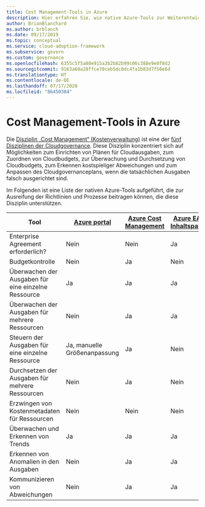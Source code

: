 ```yaml
---
title: Cost Management-Tools in Azure
description: Hier erfahren Sie, wie native Azure-Tools zur Weiterentwicklung von Richtlinien und Prozessen beitragen können, die die Disziplin „Kostenverwaltung“ unterstützen.
author: BrianBlanchard
ms.author: brblanch
ms.date: 09/17/2019
ms.topic: conceptual
ms.service: cloud-adoption-framework
ms.subservice: govern
ms.custom: governance
ms.openlocfilehash: 6355c5f5a80e915a3b2b82b99c06c388e9e0f8d2
ms.sourcegitcommit: 9163a60a28ffce78ceb5dc8dc4fa1b83d7f56e6d
ms.translationtype: HT
ms.contentlocale: de-DE
ms.lasthandoff: 07/17/2020
ms.locfileid: "86450304"
---
```

# <a name="cost-management-tools-in-azure"></a>Cost Management-Tools in Azure

Die [Disziplin „Cost Management“ (Kostenverwaltung)](./index.md) ist eine der [fünf Disziplinen der Cloudgovernance](../governance-disciplines.md). Diese Disziplin konzentriert sich auf Möglichkeiten zum Einrichten von Plänen für Cloudausgaben, zum Zuordnen von Cloudbudgets, zur Überwachung und Durchsetzung von Cloudbudgets, zum Erkennen kostspieliger Abweichungen und zum Anpassen des Cloudgovernanceplans, wenn die tatsächlichen Ausgaben falsch ausgerichtet sind.

Im Folgenden ist eine Liste der nativen Azure-Tools aufgeführt, die zur Ausreifung der Richtlinien und Prozesse beitragen können, die diese Disziplin unterstützen.

<!-- TODO: Content packs are deprecated. -->

| Tool | [Azure portal](https://azure.microsoft.com/features/azure-portal)  | [Azure Cost Management](https://docs.microsoft.com/azure/cost-management-billing/cost-management-billing-overview)  | [Azure EA-Inhaltspaket](https://docs.microsoft.com/power-bi/service-connect-to-azure-enterprise)  | [Azure Policy](https://docs.microsoft.com/azure/governance/policy/overview) |
|---------|---------|---------|---------|---------|
| Enterprise Agreement erforderlich?     | Nein         | Nein         | Ja         | Nein         |
| Budgetkontrolle     | Nein         | Ja         | Nein         | Ja         |
| Überwachen der Ausgaben für eine einzelne Ressource    | Ja         | Ja         | Ja         | Nein         |
| Überwachen der Ausgaben für mehrere Ressourcen    | Nein         | Ja        | Ja         | Nein         |
| Steuern der Ausgaben für eine einzelne Ressource     | Ja, manuelle Größenanpassung         | Ja         | Nein         | Ja         |
| Durchsetzen der Ausgaben für mehrere Ressourcen    | Nein         | Ja         | Nein         | Ja         |
| Erzwingen von Kostenmetadaten für Ressourcen    | Nein         | Nein         | Nein         | Ja         |
| Überwachen und Erkennen von Trends     | Ja          | Ja        | Ja         | Nein         |
| Erkennen von Anomalien in den Ausgaben     | Nein         | Ja        | Ja         | Nein        |
| Kommunizieren von Abweichungen     | Nein        | Ja        | Ja        | Nein        |
